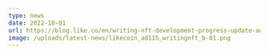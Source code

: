 ```yaml
---
type: news
date: 2022-10-01
url: https://blog.like.co/en/writing-nft-development-progress-update-august-31/
image: /uploads/latest-news/likecoin_ad115_writingnft_b-01.png
---
```

